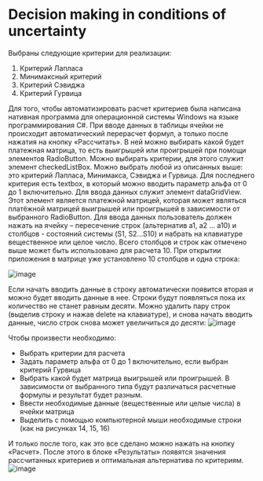 # Decision making in conditions of uncertainty

Выбраны следующие критерии для реализации:
1.	Критерий Лапласа
2.	Минимаксный критерий
3.	Критерий Сэвиджа
4.	Критерий Гурвица

Для того, чтобы автоматизировать расчет критериев была написана нативная программа для операционной системы Windows на языке программирования C#. При вводе данных в таблицы ячейки не происходит автоматический перерасчет формул, а только после нажатия на кнопку «Рассчитать». В ней можно выбирать какой будет платежная матрица, то есть выигрышей или проигрышей при помощи элементов RadioButton. Можно выбирать критерии, для этого служит элемент checkedListBox. Можно выбрать любой из описанных выше: это критерий Лапласа, Минимакса, Сэвиджа и Гурвица. Для последнего критерия есть textbox, в который можно вводить параметр альфа от 0 до 1 включительно. Для ввода данных служит элемент dataGridView. Этот элемент является платежной матрицей, которая может являться платёжной матрицей выигрышей или проигрышей в зависимости от выбранного RadioButton. Для ввода данных пользователь должен нажать на ячейку – пересечение строк (альтернатив a1, a2 … a10) и столбцов - состояний системы (S1, S2…S10) и набрать на клавиатуре вещественное или целое число. Всего столбцов и строк как отмечено выше может быть использовано для расчета 10. При открытии приложения в матрице уже установлено 10 столбцов и одна строка: 

![image](https://github.com/SergeyLTR/Decision-making-in-conditions-of-uncertainty/assets/43312717/b35f27b0-3410-4599-8ef0-1a82fd3edea0)

Если начать вводить данные в строку автоматически появится вторая и можно будет вводить данные в нее. Строки будут появляться пока их количество не станет равным десяти. Можно удалить пару строк (выделив строку и нажав delete на клавиатуре), и снова начать вводить данные, число строк снова может увеличиться до десяти:
![image](https://github.com/SergeyLTR/Decision-making-in-conditions-of-uncertainty/assets/43312717/14d52f1e-8e60-4a05-894a-a2913885a6f9)

Чтобы произвести необходимо:
- Выбрать критерии для расчета
- Задать параметр альфа от 0 до 1 включительно, если выбран критерий Гурвица 
- Выбрать какой будет матрица выигрышей или проигрышей. В зависимости от выбранного типа будут различаться расчетные формулы и результат будет разным.
- Ввести необходимые данные (вещественные или целые числа) в ячейки матрица
- Выделить с помощью компьютерной мыши необходимые строки (как на рисунках 14, 15, 16)

И только после того, как это все сделано можно нажать на кнопку «Расчет». После этого в блоке «Результаты» появятся значения рассчитанных критериев и оптимальная альтернатива по критериям. 
![image](https://github.com/SergeyLTR/Decision-making-in-conditions-of-uncertainty/assets/43312717/ba0b0eb2-c640-412b-9a9a-2d57455931f7)

